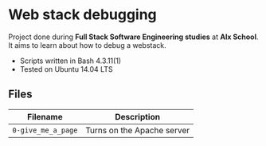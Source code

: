 # Web stack debugging
Project done during **Full Stack Software Engineering studies** at **Alx School**. It aims to learn about how to debug a webstack.

* Scripts written in Bash 4.3.11(1)
* Tested on Ubuntu 14.04 LTS

## Files

| Filename | Description |
| -------- | ----------- |
| `0-give_me_a_page` | Turns on the Apache server |
